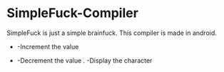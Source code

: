 # SimpleFuck-Compiler


SimpleFuck is just a simple brainfuck.
This compiler is made in android.

+ -Increment the value
- -Decrement the value
. -Display the character
